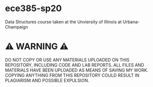# ece385-sp20
Data Structures course taken at the Unviersity of Illinois at Urbana-Champaign

# ⚠️ WARNING ⚠️

DO NOT COPY OR USE ANY MATERIALS UPLOADED ON THIS REPOSITORY, INCLUDING CODE AND LAB REPORTS. ALL FILES AND MATERIALS HAVE BEEN UPLOADED AS MEANS OF SAVING MY WORK. COPYING ANYTHING FROM THIS REPOSITORY COULD RESULT IN PLAGIARISM AND POSSIBLE EXPULSION. 

